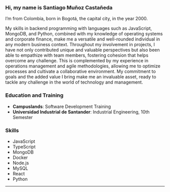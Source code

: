 ### Hi, my name is Santiago Muñoz Castañeda

I’m from Colombia, born in Bogotá, the capital city, in the year 2000.

My skills in backend programming with languages such as JavaScript, MongoDB, and Python, combined with my knowledge of operating systems and corporate finance, make me a versatile and well-rounded individual in any modern business context. Throughout my involvement in projects, I have not only contributed unique and valuable perspectives but also been able to empathize with team members, fostering cohesion that helps overcome any challenge. This is complemented by my experience in operations management and agile methodologies, allowing me to optimize processes and cultivate a collaborative environment. My commitment to goals and the added value I bring make me an invaluable asset, ready to tackle any challenge in the world of technology and management.

### Education and Training
- **Campuslands**: Software Development Training  
- **Universidad Industrial de Santander**: Industrial Engineering, 10th Semester

### Skills
- JavaScript  
- TypeScript  
- MongoDB  
- Docker  
- Node.js  
- MySQL  
- React  
- Python  

---


